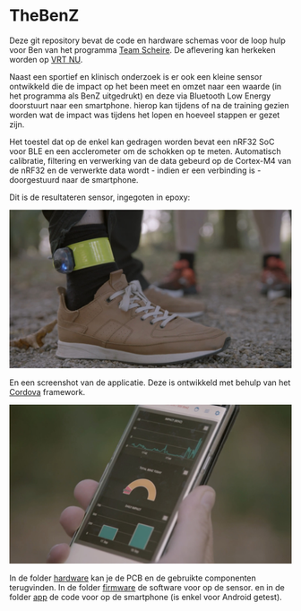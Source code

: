 # TheBenZ

Deze git repository bevat de code en hardware schemas voor de loop hulp voor Ben van het programma [Team Scheire](https://www.canvas.be/team-scheire). De aflevering kan herkeken worden op [VRT NU](https://www.vrt.be/vrtnu/a-z/team-scheire/7/team-scheire/).

Naast een sportief en klinisch onderzoek is er ook een kleine sensor ontwikkeld die de impact op het been meet en omzet naar een waarde (in het programma als BenZ uitgedrukt) en deze via Bluetooth Low Energy doorstuurt naar een smartphone. hierop kan tijdens of na de training gezien worden wat de impact was tijdens het lopen en hoeveel stappen er gezet zijn.

Het toestel dat op de enkel kan gedragen worden bevat een nRF32 SoC voor BLE en een acclerometer om de schokken op te meten. Automatisch calibratie, filtering en verwerking van de data gebeurd op de Cortex-M4 van de nRF32 en de verwerkte data wordt - indien er een verbinding is - doorgestuurd naar de smartphone.

Dit is de resultateren sensor, ingegoten in epoxy:

![smartlight](images/screengrab07.jpg)

En een screenshot van de applicatie. Deze is ontwikkeld met behulp van het [Cordova](https://cordova.apache.org/) framework.

![smartlight](images/screengrab06.jpg)

In de folder [hardware](./hardware) kan je de PCB en de gebruikte componenten terugvinden. In de folder [firmware](./firmware) de software voor op de sensor. en in de folder [app](./app) de code voor op de smartphone (is enkel voor Android getest).